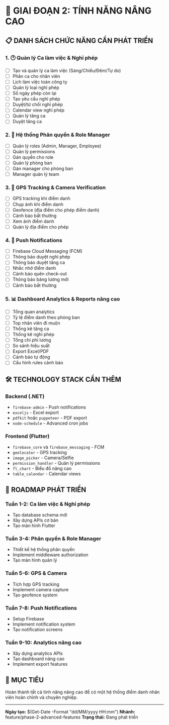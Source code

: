# 🚀 GIAI ĐOẠN 2: TÍNH NĂNG NÂNG CAO

## 📋 DANH SÁCH CHỨC NĂNG CẦN PHÁT TRIỂN

### 1. 🕐 Quản lý Ca làm việc & Nghỉ phép
- [ ] Tạo và quản lý ca làm việc (Sáng/Chiều/Đêm/Tự do)
- [ ] Phân ca cho nhân viên
- [ ] Lịch làm việc toàn công ty
- [ ] Quản lý loại nghỉ phép
- [ ] Số ngày phép còn lại
- [ ] Tạo yêu cầu nghỉ phép
- [ ] Duyệt/từ chối nghỉ phép
- [ ] Calendar view nghỉ phép
- [ ] Quản lý tăng ca
- [ ] Duyệt tăng ca

### 2. 👥 Hệ thống Phân quyền & Role Manager
- [ ] Quản lý roles (Admin, Manager, Employee)
- [ ] Quản lý permissions
- [ ] Gán quyền cho role
- [ ] Quản lý phòng ban
- [ ] Gán manager cho phòng ban
- [ ] Manager quản lý team

### 3. 📍 GPS Tracking & Camera Verification
- [ ] GPS tracking khi điểm danh
- [ ] Chụp ảnh khi điểm danh
- [ ] Geofence (địa điểm cho phép điểm danh)
- [ ] Cảnh báo bất thường
- [ ] Xem ảnh điểm danh
- [ ] Quản lý địa điểm cho phép

### 4. 🔔 Push Notifications
- [ ] Firebase Cloud Messaging (FCM)
- [ ] Thông báo duyệt nghỉ phép
- [ ] Thông báo duyệt tăng ca
- [ ] Nhắc nhở điểm danh
- [ ] Cảnh báo quên check-out
- [ ] Thông báo bảng lương mới
- [ ] Cảnh báo bất thường

### 5. 📊 Dashboard Analytics & Reports nâng cao
- [ ] Tổng quan analytics
- [ ] Tỷ lệ điểm danh theo phòng ban
- [ ] Top nhân viên đi muộn
- [ ] Thống kê tăng ca
- [ ] Thống kê nghỉ phép
- [ ] Tổng chi phí lương
- [ ] So sánh hiệu suất
- [ ] Export Excel/PDF
- [ ] Cảnh báo tự động
- [ ] Cấu hình rules cảnh báo

## 🛠️ TECHNOLOGY STACK CẦN THÊM

### Backend (.NET)
- `firebase-admin` - Push notifications
- `exceljs` - Excel export
- `pdfkit` hoặc `puppeteer` - PDF export
- `node-schedule` - Advanced cron jobs

### Frontend (Flutter)
- `firebase_core` và `firebase_messaging` - FCM
- `geolocator` - GPS tracking
- `image_picker` - Camera/Selfie
- `permission_handler` - Quản lý permissions
- `fl_chart` - Biểu đồ nâng cao
- `table_calendar` - Calendar views

## 📅 ROADMAP PHÁT TRIỂN

### Tuần 1-2: Ca làm việc & Nghỉ phép
- Tạo database schema mới
- Xây dựng APIs cơ bản
- Tạo màn hình Flutter

### Tuần 3-4: Phân quyền & Role Manager
- Thiết kế hệ thống phân quyền
- Implement middleware authorization
- Tạo màn hình quản lý

### Tuần 5-6: GPS & Camera
- Tích hợp GPS tracking
- Implement camera capture
- Tạo geofence system

### Tuần 7-8: Push Notifications
- Setup Firebase
- Implement notification system
- Tạo notification screens

### Tuần 9-10: Analytics nâng cao
- Xây dựng analytics APIs
- Tạo dashboard nâng cao
- Implement export features

## 🎯 MỤC TIÊU

Hoàn thành tất cả tính năng nâng cao để có một hệ thống điểm danh nhân viên hoàn chỉnh và chuyên nghiệp.

---
**Ngày tạo:** $(Get-Date -Format "dd/MM/yyyy HH:mm")
**Nhánh:** feature/phase-2-advanced-features
**Trạng thái:** Đang phát triển
